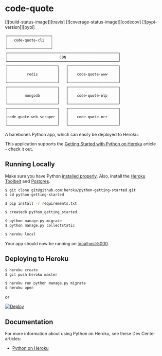 # code-quote

[![build-status-image]][travis]
[![coverage-status-image]][codecov]
[![pypi-version]][pypi]


```
┌────────────────────┐
│   code-quote-cli   │
│                    │
└────────────────────┘
┌───────────────────────────────────────────────────┐
│                        CDN                        │
└───────────────────────────────────────────────────┘
┌───────────────────────┐   ┌───────────────────────┐
│                       │   │                       │
│         redis         │   │    code-quote-www     │
│                       │   │                       │
└───────────────────────┘   └───────────────────────┘
┌───────────────────────┐   ┌───────────────────────┐
│                       │   │                       │
│        mongodb        │   │    code-quote-nlp     │
│                       │   │                       │
└───────────────────────┘   └───────────────────────┘
┌───────────────────────┐   ┌───────────────────────┐
│                       │   │                       │
│code-quote-web-scraper │   │    code-quote-ocr     │
│                       │   │                       │
└───────────────────────┘   └───────────────────────┘

```

A barebones Python app, which can easily be deployed to Heroku.

This application supports the [Getting Started with Python on Heroku](https://devcenter.heroku.com/articles/getting-started-with-python) article - check it out.

## Running Locally

Make sure you have Python [installed properly](http://install.python-guide.org).  Also, install the [Heroku Toolbelt](https://toolbelt.heroku.com/) and [Postgres](https://devcenter.heroku.com/articles/heroku-postgresql#local-setup).

```sh
$ git clone git@github.com:heroku/python-getting-started.git
$ cd python-getting-started

$ pip install -r requirements.txt

$ createdb python_getting_started

$ python manage.py migrate
$ python manage.py collectstatic

$ heroku local
```

Your app should now be running on [localhost:5000](http://localhost:5000/).

## Deploying to Heroku

```sh
$ heroku create
$ git push heroku master

$ heroku run python manage.py migrate
$ heroku open
```
or

[![Deploy](https://www.herokucdn.com/deploy/button.png)](https://heroku.com/deploy)

## Documentation

For more information about using Python on Heroku, see these Dev Center articles:

- [Python on Heroku](https://devcenter.heroku.com/categories/python)
